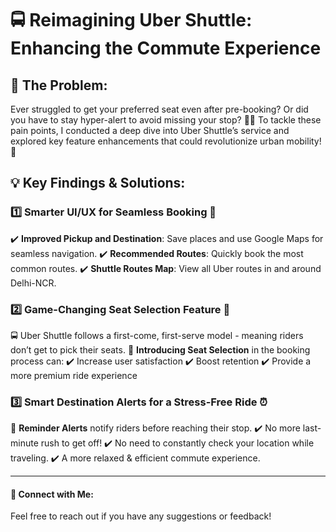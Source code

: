 # 🚍 Reimagining Uber Shuttle: Enhancing the Commute Experience

## 🤔 The Problem:
Ever struggled to get your preferred seat even after pre-booking? Or did you have to stay hyper-alert to avoid missing your stop? 🚏😩
To tackle these pain points, I conducted a deep dive into Uber Shuttle’s service and explored key feature enhancements that could revolutionize urban mobility! 🚀

## 💡 Key Findings & Solutions:

### 1️⃣ Smarter UI/UX for Seamless Booking 📲
✔️ **Improved Pickup and Destination**: Save places and use Google Maps for seamless navigation.
✔️ **Recommended Routes**: Quickly book the most common routes.
✔️ **Shuttle Routes Map**: View all Uber routes in and around Delhi-NCR.

### 2️⃣ Game-Changing Seat Selection Feature 💺
🚍 Uber Shuttle follows a first-come, first-serve model - meaning riders don’t get to pick their seats.
🎯 **Introducing Seat Selection** in the booking process can:
✔️ Increase user satisfaction
✔️ Boost retention
✔️ Provide a more premium ride experience

### 3️⃣ Smart Destination Alerts for a Stress-Free Ride ⏰
🚨 **Reminder Alerts** notify riders before reaching their stop.
✔️ No more last-minute rush to get off!
✔️ No need to constantly check your location while traveling.
✔️ A more relaxed & efficient commute experience.

---

#### 🔗 Connect with Me:
Feel free to reach out if you have any suggestions or feedback!
